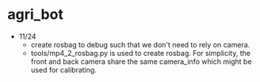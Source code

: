 # agri_bot
- 11/24
    - create rosbag to debug such that we don't need to rely on camera.
    - tools/mp4_2_rosbag.py is used to create rosbag. For simplicity, the front and back camera share the same camera_info which might be used for calibrating.
